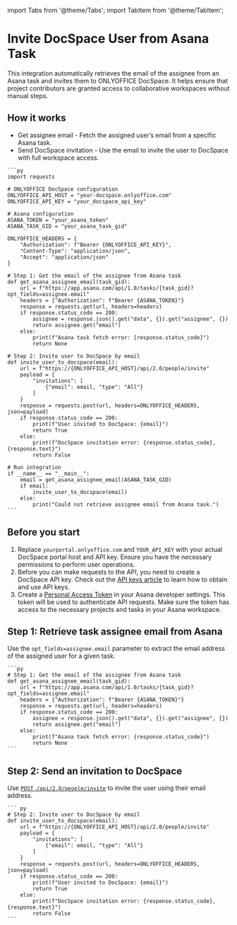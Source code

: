 import Tabs from '@theme/Tabs';
import TabItem from '@theme/TabItem';

# Invite DocSpace User from Asana Task
This integration automatically retrieves the email of the assignee from an Asana task and invites them to ONLYOFFICE DocSpace. It helps ensure that project contributors are granted access to collaborative workspaces without manual steps.

## How it works
- Get assignee email - Fetch the assigned user’s email from a specific Asana task.
- Send DocSpace invitation - Use the email to invite the user to DocSpace with full workspace access.

<Tabs>
  <TabItem value="py" label="Python">

    ```py
    import requests

    # ONLYOFFICE DocSpace configuration
    ONLYOFFICE_API_HOST = "your-docspace.onlyoffice.com"
    ONLYOFFICE_API_KEY = "your_docspace_api_key"

    # Asana configuration
    ASANA_TOKEN = "your_asana_token"
    ASANA_TASK_GID = "your_asana_task_gid"

    ONLYOFFICE_HEADERS = {
        "Authorization": f"Bearer {ONLYOFFICE_API_KEY}",
        "Content-Type": "application/json",
        "Accept": "application/json"
    }

    # Step 1: Get the email of the assignee from Asana task
    def get_asana_assignee_email(task_gid):
        url = f"https://app.asana.com/api/1.0/tasks/{task_gid}?opt_fields=assignee.email"
        headers = {"Authorization": f"Bearer {ASANA_TOKEN}"}
        response = requests.get(url, headers=headers)
        if response.status_code == 200:
            assignee = response.json().get("data", {}).get("assignee", {})
            return assignee.get("email")
        else:
            print(f"Asana task fetch error: {response.status_code}")
            return None

    # Step 2: Invite user to DocSpace by email
    def invite_user_to_docspace(email):
        url = f"https://{ONLYOFFICE_API_HOST}/api/2.0/people/invite"
        payload = {
            "invitations": [
                {"email": email, "type": "All"}
            ]
        }
        response = requests.post(url, headers=ONLYOFFICE_HEADERS, json=payload)
        if response.status_code == 200:
            print(f"User invited to DocSpace: {email}")
            return True
        else:
            print(f"DocSpace invitation error: {response.status_code}, {response.text}")
            return False

    # Run integration
    if __name__ == "__main__":
        email = get_asana_assignee_email(ASANA_TASK_GID)
        if email:
            invite_user_to_docspace(email)
        else:
            print("Could not retrieve assignee email from Asana task.")
    ```

  </TabItem>
</Tabs>

## Before you start
1. Replace `yourportal.onlyoffice.com` and `YOUR_API_KEY` with your actual DocSpace portal host and API key. Ensure you have the necessary permissions to perform user operations.
2. Before you can make requests to the API, you need to create a DocSpace API key. Check out the [API keys article](/docspace/api-backend/get-started/authentication/api-keys/) to learn how to obtain and use API keys.
3. Create a [Personal Access Token](https://developers.asana.com/docs/personal-access-token) in your Asana developer settings. This token will be used to authenticate API requests. Make sure the token has access to the necessary projects and tasks in your Asana workspace.

## Step 1: Retrieve task assignee email from Asana
Use the `opt_fields=assignee.email` parameter to extract the email address of the assigned user for a given task.

<Tabs>
  <TabItem value="py" label="Python">

    ```py
    # Step 1: Get the email of the assignee from Asana task
    def get_asana_assignee_email(task_gid):
        url = f"https://app.asana.com/api/1.0/tasks/{task_gid}?opt_fields=assignee.email"
        headers = {"Authorization": f"Bearer {ASANA_TOKEN}"}
        response = requests.get(url, headers=headers)
        if response.status_code == 200:
            assignee = response.json().get("data", {}).get("assignee", {})
            return assignee.get("email")
        else:
            print(f"Asana task fetch error: {response.status_code}")
            return None
    ```

  </TabItem>
</Tabs>

## Step 2: Send an invitation to DocSpace
Use [`POST /api/2.0/people/invite`](/docspace/api-backend/usage-api/invite-users) to invite the user using their email address.

<Tabs>
  <TabItem value="py" label="Python">

    ``` py
    # Step 2: Invite user to DocSpace by email
    def invite_user_to_docspace(email):
        url = f"https://{ONLYOFFICE_API_HOST}/api/2.0/people/invite"
        payload = {
            "invitations": [
                {"email": email, "type": "All"}
            ]
        }
        response = requests.post(url, headers=ONLYOFFICE_HEADERS, json=payload)
        if response.status_code == 200:
            print(f"User invited to DocSpace: {email}")
            return True
        else:
            print(f"DocSpace invitation error: {response.status_code}, {response.text}")
            return False
    ```

  </TabItem>
</Tabs>